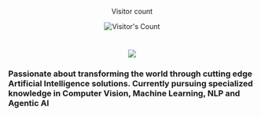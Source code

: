 <div align="center"> 
  <p>Visitor count</p>
  <img src="https://komarev.com/ghpvc/?username=rashmithahansamal" alt="Visitor's Count" />
</div>

<!-- <img src="https://github.com/rashmithahansamal/rashmithahansamal/blob/main/git.png" alt="Banner of a developer setup"> -->

<h1 align="center">
    <img src="https://readme-typing-svg.herokuapp.com/?font=Inter&size=36&center=true&vCenter=true&width=500&height=70&color=4493F8&duration=4000&lines=Hi+There!+👋;+I'm+Hansamal!;" />
</h1>


### Passionate about transforming the world through cutting edge Artificial Intelligence solutions. Currently pursuing specialized knowledge in Computer Vision, Machine Learning, NLP and Agentic AI

